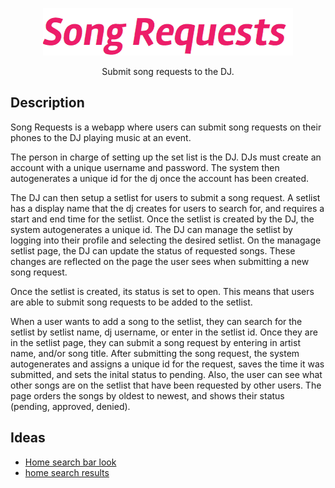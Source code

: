 <p align="center">
  <img src="logo-readme-2.png">
</p>

<p align="center">
Submit song requests to the DJ.
</p>

## Description

Song Requests is a webapp where users can submit song requests on their phones to the DJ playing music at an event.

The person in charge of setting up the set list is the DJ. DJs must create an account with a unique username and password. The system then autogenerates a unique id for the dj once the account has been created.

The DJ can then setup a setlist for users to submit a song request. A setlist has a display name that the dj creates for users to search for, and requires a start and end time for the setlist. Once the setlist is created by the DJ, the system autogenerates a unique id. The DJ can manage the setlist by logging into their profile and selecting the desired setlist. On the managage setlist page, the DJ can update the status of requested songs. These changes are reflected on the page the user sees when submitting a new song request.

Once the setlist is created, its status is set to open. This means that users are able to submit song requests to be added to the setlist.

When a user wants to add a song to the setlist, they can search for the setlist by setlist name, dj username, or enter in the setlist id. Once they are in the setlist page, they can submit a song request by entering in artist name, and/or song title. After submitting the song request, the system autogenerates and assigns a unique id for the request, saves the time it was submitted, and sets the inital status to pending. Also, the user can see what other songs are on the setlist that have been requested by other users. The page orders the songs by oldest to newest, and shows their status (pending, approved, denied).


## Ideas

* [Home search bar look](https://uidesigndaily.com/posts/sketch-search-searchbar-find-day-1026)
* [home search results](https://uidesigndaily.com/posts/figma-search-results-find-project-management-day-492)